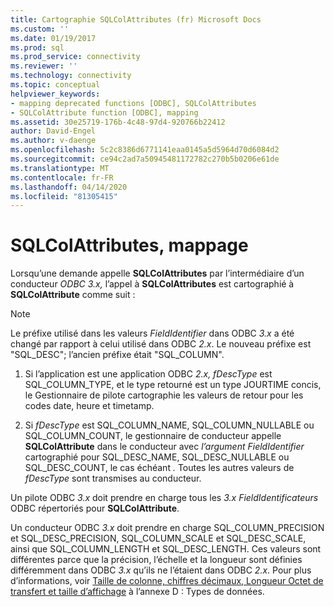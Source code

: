 ```yaml
---
title: Cartographie SQLColAttributes (fr) Microsoft Docs
ms.custom: ''
ms.date: 01/19/2017
ms.prod: sql
ms.prod_service: connectivity
ms.reviewer: ''
ms.technology: connectivity
ms.topic: conceptual
helpviewer_keywords:
- mapping deprecated functions [ODBC], SQLColAttributes
- SQLColAttribute function [ODBC], mapping
ms.assetid: 30e25719-176b-4c48-97d4-920766b22412
author: David-Engel
ms.author: v-daenge
ms.openlocfilehash: 5c2c8386d6771141eaa0145a5d5964d70d6084d2
ms.sourcegitcommit: ce94c2ad7a50945481172782c270b5b0206e61de
ms.translationtype: MT
ms.contentlocale: fr-FR
ms.lasthandoff: 04/14/2020
ms.locfileid: "81305415"
---
```

# <a name="sqlcolattributes-mapping"></a>SQLColAttributes, mappage
Lorsqu’une demande appelle **SQLColAttributes** par l’intermédiaire d’un conducteur *ODBC 3.x,* l’appel à **SQLColAttributes** est cartographié à **SQLColAttribute** comme suit :  
  
> [!NOTE]
>  Le préfixe utilisé dans les valeurs *FieldIdentifier* dans ODBC *3.x* a été changé par rapport à celui utilisé dans ODBC *2.x*. Le nouveau préfixe est "SQL_DESC"; l’ancien préfixe était "SQL_COLUMN".  
  
1.  Si l’application est une application ODBC *2.x,* *fDescType* est SQL_COLUMN_TYPE, et le type retourné est un type JOURTIME concis, le Gestionnaire de pilote cartographie les valeurs de retour pour les codes date, heure et timetamp.  
  
2.  Si *fDescType* est SQL_COLUMN_NAME, SQL_COLUMN_NULLABLE ou SQL_COLUMN_COUNT, le gestionnaire de conducteur appelle **SQLColAttribute** dans le conducteur avec *l’argument FieldIdentifier* cartographié pour SQL_DESC_NAME, SQL_DESC_NULLABLE ou SQL_DESC_COUNT, le cas échéant *.* Toutes les autres valeurs de *fDescType* sont transmises au conducteur.  
  
 Un pilote ODBC *3.x* doit prendre en charge tous les *3.x* *FieldIdentificateurs* ODBC répertoriés pour **SQLColAttribute**.  
  
 Un conducteur ODBC *3.x* doit prendre en charge SQL_COLUMN_PRECISION et SQL_DESC_PRECISION, SQL_COLUMN_SCALE et SQL_DESC_SCALE, ainsi que SQL_COLUMN_LENGTH et SQL_DESC_LENGTH. Ces valeurs sont différentes parce que la précision, l’échelle et la longueur sont définies différemment dans ODBC *3.x* qu’ils ne l’étaient dans ODBC *2.x*. Pour plus d’informations, voir [Taille de colonne, chiffres décimaux, Longueur Octet de transfert et taille d’affichage](../../../odbc/reference/appendixes/column-size-decimal-digits-transfer-octet-length-and-display-size.md) à l’annexe D : Types de données.
